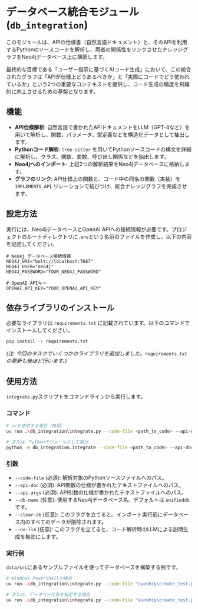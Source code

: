 # データベース統合モジュール (`db_integration`)

このモジュールは、APIの仕様書（自然言語ドキュメント）と、そのAPIを利用するPythonのソースコードを解析し、両者の関係性をリンクさせたナレッジグラフをNeo4jデータベース上に構築します。

最終的な目標である「ユーザー指示に基づくAIコード生成」において、この統合されたグラフは「APIが仕様上どうあるべきか」と「実際にコードでどう使われているか」という2つの重要なコンテキストを提供し、コード生成の精度を飛躍的に向上させるための基盤となります。

## 機能

- **API仕様解析**: 自然言語で書かれたAPIドキュメントをLLM（GPT-4など）を用いて解析し、関数、パラメータ、型定義などを構造化データとして抽出します。
- **Pythonコード解析**: `tree-sitter` を用いてPythonソースコードの構文を詳細に解析し、クラス、関数、変数、呼び出し関係などを抽出します。
- **Neo4jへのインポート**: 上記2つの解析結果をNeo4jデータベースに格納します。
- **グラフのリンク**: API仕様上の関数と、コード中の同名の関数（実装）を `IMPLEMENTS_API` リレーションで結びつけ、統合ナレッジグラフを完成させます。

## 設定方法

実行には、Neo4jデータベースとOpenAI APIへの接続情報が必要です。プロジェクトのルートディレクトリに`.env`という名前のファイルを作成し、以下の内容を記述してください。

```env
# Neo4j データベース接続情報
NEO4J_URI="bolt://localhost:7687"
NEO4J_USER="neo4j"
NEO4J_PASSWORD="YOUR_NEO4J_PASSWORD"

# OpenAI APIキー
OPENAI_API_KEY="YOUR_OPENAI_API_KEY"
```

## 依存ライブラリのインストール

必要なライブラリは `requirements.txt` に記載されています。以下のコマンドでインストールしてください。

```bash
pip install -r requirements.txt
```
*(注: 今回のタスクでいくつかのライブラリを追加しました。`requirements.txt` の更新も後ほど行います。)*


## 使用方法

`integrate.py`スクリプトをコマンドラインから実行します。

### コマンド

```bash
# uvを使用する場合（推奨）
uv run .\db_integration\integrate.py --code-file <path_to_code> --api-doc <path_to_api_doc> --api-args <path_to_api_args> [options]

# または、Pythonモジュールとして実行
python -m db_integration.integrate --code-file <path_to_code> --api-doc <path_to_api_doc> --api-args <path_to_api_args> [options]
```

### 引数

- `--code-file` (必須): 解析対象のPythonソースファイルへのパス。
- `--api-doc` (必須): API関数の仕様が書かれたテキストファイルへのパス。
- `--api-args` (必須): API引数の仕様が書かれたテキストファイルへのパス。
- `--db-name` (任意): 使用するNeo4jデータベース名。デフォルトは `unifieddb` です。
- `--clear-db` (任意): このフラグを立てると、インポート実行前にデータベース内のすべてのデータが削除されます。
- `--no-llm` (任意): このフラグを立てると、コード解析時のLLMによる説明生成を無効にします。

### 実行例

`data/src`にあるサンプルファイルを使ってデータベースを構築する例です。

```bash
# Windows PowerShellの場合
uv run .\db_integration\integrate.py --code-file "evoship\create_test.py" --api-doc "data\src\api 1.txt" --api-args "data\src\api_arg 1.txt" --clear-db

# または、データベース名を指定する場合
uv run .\db_integration\integrate.py --code-file "evoship\create_test.py" --api-doc "data\src\api 1.txt" --api-args "data\src\api_arg 1.txt" --db-name evoship_knowledge_base --clear-db
```
